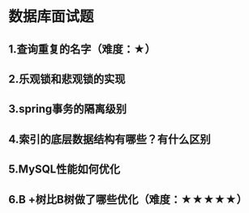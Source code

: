 # 数据库面试题

## 1.查询重复的名字（难度：★）

## 2.乐观锁和悲观锁的实现

## 3.spring事务的隔离级别

## 4.索引的底层数据结构有哪些？有什么区别

## 5.MySQL性能如何优化

## 6.B +树比B树做了哪些优化（难度：★★★★★）